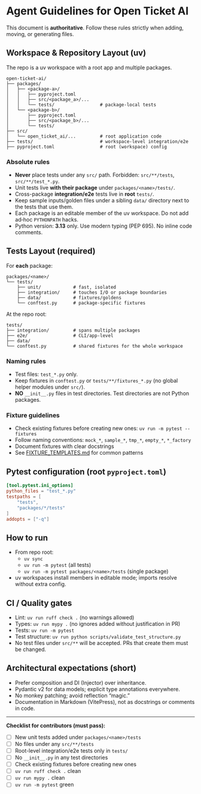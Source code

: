 # Agent Guidelines for Open Ticket AI

This document is **authoritative**. Follow these rules strictly when adding, moving, or generating files.

## Workspace & Repository Layout (uv)

The repo is a uv workspace with a root app and multiple packages.

```
open-ticket-ai/
├── packages/
│   ├── <package-a>/
│   │   ├── pyproject.toml
│   │   ├── src/<package_a>/...
│   │   └── tests/                 # package-local tests
│   └── <package-b>/
│       ├── pyproject.toml
│       ├── src/<package_b>/...
│       └── tests/
├── src/
│   └── open_ticket_ai/...         # root application code
├── tests/                         # workspace-level integration/e2e
├── pyproject.toml                 # root (workspace) config
```

### Absolute rules

- **Never** place tests under any `src/` path. Forbidden: `src/**/tests`, `src/**/test_*.py`.
- Unit tests live **with their package** under `packages/<name>/tests/`.
- Cross-package **integration/e2e** tests live in **root** `tests/`.
- Keep sample inputs/golden files under a sibling `data/` directory next to the tests that use them.
- Each package is an editable member of the uv workspace. Do not add ad‑hoc `PYTHONPATH` hacks.
- Python version: **3.13** only. Use modern typing (PEP 695). No inline code comments.

## Tests Layout (required)

For **each** package:

```
packages/<name>/
└── tests/
    ├── unit/            # fast, isolated
    ├── integration/     # touches I/O or package boundaries
    ├── data/            # fixtures/goldens
    └── conftest.py      # package-specific fixtures
```

At the repo root:

```
tests/
├── integration/         # spans multiple packages
├── e2e/                 # CLI/app-level
├── data/
└── conftest.py          # shared fixtures for the whole workspace
```

### Naming rules

- Test files: `test_*.py` only.
- Keep fixtures in `conftest.py` or `tests/**/fixtures_*.py` (no global helper modules under `src/`).
- **NO** `__init__.py` files in test directories. Test directories are not Python packages.

### Fixture guidelines

- Check existing fixtures before creating new ones: `uv run -m pytest --fixtures`
- Follow naming conventions: `mock_*`, `sample_*`, `tmp_*`, `empty_*`, `*_factory`
- Document fixtures with clear docstrings
- See [FIXTURE_TEMPLATES.md](./docs/FIXTURE_TEMPLATES.md) for common patterns

## Pytest configuration (root `pyproject.toml`)

```toml
[tool.pytest.ini_options]
python_files = "test_*.py"
testpaths = [
    "tests",
    "packages/*/tests"
]
addopts = ["-q"]
```

## How to run

- From repo root:
    - `uv sync`
    - `uv run -m pytest` (all tests)
    - `uv run -m pytest packages/<name>/tests` (single package)
- uv workspaces install members in editable mode; imports resolve without extra config.

## CI / Quality gates

- Lint: `uv run ruff check .` (no warnings allowed)
- Types: `uv run mypy .` (no ignores added without justification in PR)
- Tests: `uv run -m pytest`
- Test structure: `uv run python scripts/validate_test_structure.py`
- No test files under `src/**` will be accepted. PRs that create them must be changed.

## Architectural expectations (short)

- Prefer composition and DI (Injector) over inheritance.
- Pydantic v2 for data models; explicit type annotations everywhere.
- No monkey patching; avoid reflection “magic.”
- Documentation in Markdown (VitePress), not as docstrings or comments in code.

---

**Checklist for contributors (must pass):**

- [ ] New unit tests added under `packages/<name>/tests`
- [ ] No files under any `src/**/tests`
- [ ] Root-level integration/e2e tests only in `tests/`
- [ ] No `__init__.py` in any test directories
- [ ] Check existing fixtures before creating new ones
- [ ] `uv run ruff check .` clean
- [ ] `uv run mypy .` clean
- [ ] `uv run -m pytest` green

